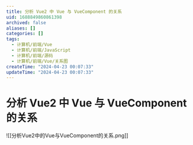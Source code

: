 ```yaml
---
title: 分析 Vue2 中 Vue 与 VueComponent 的关系
uid: 1688849860861398
archived: false
aliases: []
categories: []
tags:
  - 计算机/前端/Vue
  - 计算机/前端/JavaScript
  - 计算机/前端/源码
  - 计算机/前端/Vue/关系图
createTime: "2024-04-23 00:07:33"
updateTime: "2024-04-23 00:07:33"
---
```


# 分析 Vue2 中 Vue 与 VueComponent 的关系

![[分析Vue2中的Vue与VueComponent的关系.png]]
